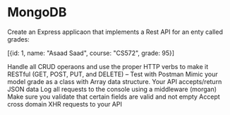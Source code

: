 # MongoDB

Create an Express applicaon that implements a Rest API for an enty called grades:

[{id: 1, name: "Asaad Saad", course: "CS572", grade: 95}] 

Handle all CRUD operaons and use the proper HTTP verbs to make it RESTful (GET, POST, PUT, and DELETE) 
– Test with Postman
Mimic your model grade as a class with Array data structure.
Your API accepts/return JSON data
Log all requests to the console using a middleware (morgan)
Make sure you validate that certain fields are valid and not empty
Accept cross domain XHR requests to your API
